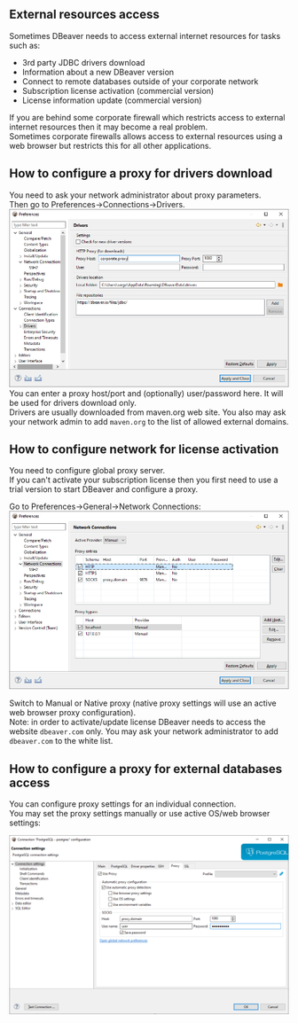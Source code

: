 ## External resources access

Sometimes DBeaver needs to access external internet resources for tasks such as:

- 3rd party JDBC drivers download
- Information about a new DBeaver version
- Connect to remote databases outside of your corporate network
- Subscription license activation (commercial version)
- License information update (commercial version)


If you are behind some corporate firewall which restricts access to external internet resources then it may become a real problem.  
Sometimes corporate firewalls allows access to external resources using a web browser but restricts this for all other applications.  

## How to configure a proxy for drivers download

You need to ask your network administrator about proxy parameters.  
Then go to Preferences->Connections->Drivers.  
![](images/ug/network/drivers-proxy.png)
You can enter a proxy host/port and (optionally) user/password here. It will be used for drivers download only.  
Drivers are usually downloaded from maven.org web site. You also may ask your network admin to add `maven.org` to the list of allowed external domains.

## How to configure network for license activation

You need to configure global proxy server.  
If you can't activate your subscription license then you first need to use a trial version to start DBeaver and configure a proxy.  

Go to Preferences->General->Network Connections:
![](images/ug/network/global-proxy.png)

Switch to Manual or Native proxy (native proxy settings will use an active web browser proxy configuration).  
Note: in order to activate/update license DBeaver needs to access the website `dbeaver.com` only. You may ask your network administrator to add `dbeaver.com` to the white list.  

## How to configure a proxy for external databases access

You can configure proxy settings for an individual connection.  
You may set the proxy settings manually or use active OS/web browser settings:

![](images/ug/network/connection-proxy.png)

